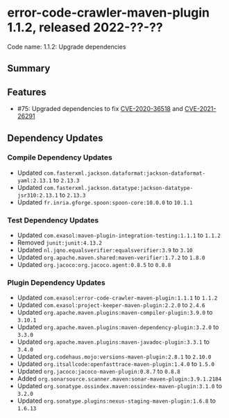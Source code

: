 # error-code-crawler-maven-plugin 1.1.2, released 2022-??-??

Code name: 1.1.2: Upgrade dependencies

## Summary

## Features

* #75: Upgraded dependencies to fix [CVE-2020-36518](https://ossindex.sonatype.org/vulnerability/CVE-2020-36518) and [CVE-2021-26291](https://ossindex.sonatype.org/vulnerability/CVE-2021-26291)

## Dependency Updates

### Compile Dependency Updates

* Updated `com.fasterxml.jackson.dataformat:jackson-dataformat-yaml:2.13.1` to `2.13.3`
* Updated `com.fasterxml.jackson.datatype:jackson-datatype-jsr310:2.13.1` to `2.13.3`
* Updated `fr.inria.gforge.spoon:spoon-core:10.0.0` to `10.1.1`

### Test Dependency Updates

* Updated `com.exasol:maven-plugin-integration-testing:1.1.1` to `1.1.2`
* Removed `junit:junit:4.13.2`
* Updated `nl.jqno.equalsverifier:equalsverifier:3.9` to `3.10`
* Updated `org.apache.maven.shared:maven-verifier:1.7.2` to `1.8.0`
* Updated `org.jacoco:org.jacoco.agent:0.8.5` to `0.8.8`

### Plugin Dependency Updates

* Updated `com.exasol:error-code-crawler-maven-plugin:1.1.1` to `1.1.2`
* Updated `com.exasol:project-keeper-maven-plugin:2.2.0` to `2.4.6`
* Updated `org.apache.maven.plugins:maven-compiler-plugin:3.9.0` to `3.10.1`
* Updated `org.apache.maven.plugins:maven-dependency-plugin:3.2.0` to `3.3.0`
* Updated `org.apache.maven.plugins:maven-javadoc-plugin:3.3.1` to `3.4.0`
* Updated `org.codehaus.mojo:versions-maven-plugin:2.8.1` to `2.10.0`
* Updated `org.itsallcode:openfasttrace-maven-plugin:1.4.0` to `1.5.0`
* Updated `org.jacoco:jacoco-maven-plugin:0.8.7` to `0.8.8`
* Added `org.sonarsource.scanner.maven:sonar-maven-plugin:3.9.1.2184`
* Updated `org.sonatype.ossindex.maven:ossindex-maven-plugin:3.1.0` to `3.2.0`
* Updated `org.sonatype.plugins:nexus-staging-maven-plugin:1.6.8` to `1.6.13`
